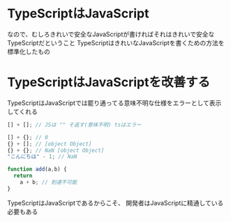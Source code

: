 # TypeScriptはJavaScript

なので、むしろきれいで安全なJavaScriptが書ければそれはきれいで安全なTypeScriptだということ
TypeScriptはきれいなJavaScriptを書くための方法を標準化したもの

# TypeScriptはJavaScriptを改善する

TypeScriptはJavaScriptでは罷り通ってる意味不明な仕様をエラーとして表示してくれる

```ts
[] + []; // JSは "" そ返す(意味不明) tsはエラー

[] + {}; // 0
{} + []; // [object Object]
{} + {}; // NaN [object Object]
"こんにちは" - 1; // NaN

function add(a,b) {
  return
    a + b; // 到達不可能
}
```

TypeScriptはJavaScriptであるからこそ、
開発者はJavaScriptに精通している必要もある